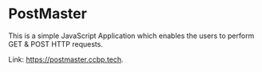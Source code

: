 # PostMaster
This is a simple JavaScript Application which enables the users to perform GET &amp; POST HTTP requests. 

Link: https://postmaster.ccbp.tech.
